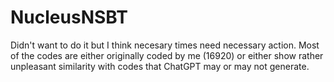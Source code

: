 # NucleusNSBT
Didn't want to do it but I think necesary times need necessary action.
Most of the codes are either originally coded by me (16920) or either show rather unpleasant similarity with codes that ChatGPT may or may not generate.
